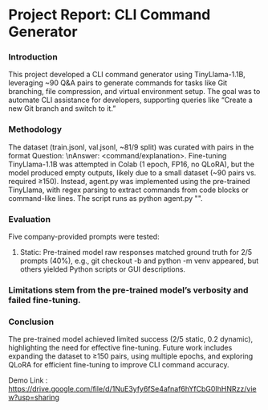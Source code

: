 # Project Report: CLI Command Generator
### Introduction
This project developed a CLI command generator using TinyLlama-1.1B, leveraging ~90 Q&A pairs to generate commands for tasks like Git branching, file compression, and virtual environment setup. The goal was to automate CLI assistance for developers, supporting queries like “Create a new Git branch and switch to it.”

### Methodology
The dataset (train.jsonl, val.jsonl, ~81/9 split) was curated with pairs in the format Question: <query>\nAnswer: <command/explanation>. Fine-tuning TinyLlama-1.1B was attempted in Colab (1 epoch, FP16, no QLoRA), but the model produced empty outputs, likely due to a small dataset (~90 pairs vs. required ≥150). Instead, agent.py was implemented using the pre-trained TinyLlama, with regex parsing to extract commands from code blocks or command-like lines. The script runs as python agent.py "<query>".

### Evaluation
Five company-provided prompts were tested:

1. Static: Pre-trained model raw responses matched ground truth for 2/5 prompts (40%), e.g., git checkout -b and python -m venv appeared, but others yielded Python scripts or GUI descriptions.

### Limitations stem from the pre-trained model’s verbosity and failed fine-tuning.

### Conclusion
The pre-trained model achieved limited success (2/5 static, 0.2 dynamic), highlighting the need for effective fine-tuning. Future work includes expanding the dataset to ≥150 pairs, using multiple epochs, and exploring QLoRA for efficient fine-tuning to improve CLI command accuracy.

Demo Link : https://drive.google.com/file/d/1NuE3yfy6fSe4afnaf6hYfCbG0IhHNRzz/view?usp=sharing
